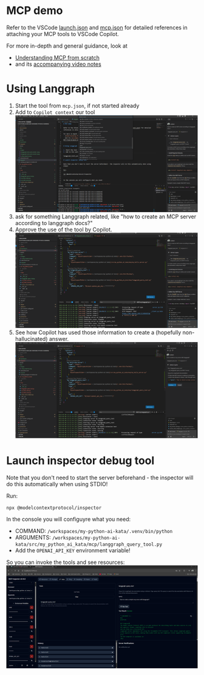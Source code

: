 # MCP demo

Refer to the VSCode [launch.json](../.vscode/launch.json) and [mcp.json](../.vscode/launch.json) for detailed references in attaching your MCP tools to VSCode Copilot.

For more in-depth and general guidance, look at

- [Understanding MCP from scratch](https://www.youtube.com/watch?v=CDjjaTALI68)
- and its [accompanying video notes](https://mirror-feeling-d80.notion.site/MCP-From-Scratch-1b9808527b178040b5baf83a991ed3b2)

# Using Langgraph

1. Start the tool from `mcp.json`, if not started already
2. Add to `Copilot context` our tool
   ![Using Inspector Debug Tool](images/langgraph_tools_and_vscode_1b.png)
3. ask for something Langgraph related, like "how to create an MCP server according to langgraph docs?"
4. Approve the use of the tool by Copilot.
   ![Using Inspector Debug Tool](images/langgraph_tools_and_vscode_2.png)
5. See how Copilot has used those information to create a (hopefully non-hallucinated) answer.
   ![Using Inspector Debug Tool](images/langgraph_tools_and_vscode_1.png)

# Launch inspector debug tool

Note that you don't need to start the server beforehand - the inspector will do this automatically when using STDIO!

Run:

```
npx @modelcontextprotocol/inspector
```

In the console you will configuyre what you need:

- COMMAND: `/workspaces/my-python-ai-kata/.venv/bin/python`
- ARGUMENTS: `/workspaces/my-python-ai-kata/src/my_python_ai_kata/mcp/langgraph_query_tool.py`
- Add the `OPENAI_API_KEY` environment variable!

So you can invoke the tools and see resources:
![Using Inspector Debug Tool](images/using_inspector.png)
